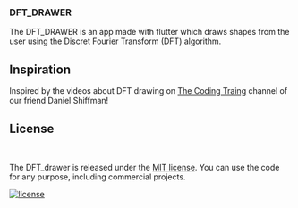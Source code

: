 ### DFT_DRAWER
The DFT_DRAWER is an app made with flutter which draws shapes from the user using the Discret Fourier Transform (DFT) algorithm.

## Inspiration
Inspired by the videos about DFT drawing on [The Coding Traing](https://www.youtube.com/c/TheCodingTrain) channel of our friend Daniel Shiffman!

## License

<br/>

The DFT_drawer is released under the [MIT license](LICENSE.md). You can use the code for any purpose, including commercial projects.

[![license](https://img.shields.io/badge/License-MIT-yellow.svg)](https://opensource.org/licenses/MIT)

<br/>
